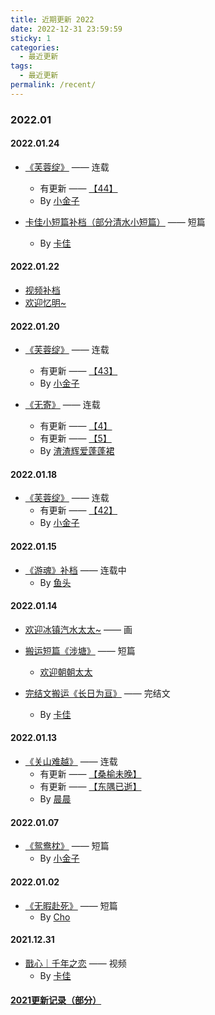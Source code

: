 ```yaml
---
title: 近期更新 2022
date: 2022-12-31 23:59:59
sticky: 1
categories: 
  - 最近更新
tags: 
  - 最近更新
permalink: /recent/
---
```


### 2022.01

#### 2022.01.24

- <a href="/pages/32ac05/">《芙蓉绽》</a> —— 连载
  - 有更新 —— <a href="/pages/32ac05/#_44">【44】</a>
  - By [小金子](/categories/?category=小金子)

- <a href="/categories/?category=卡佳">卡佳小短篇补档（部分清水小短篇）</a> —— 短篇
  - By [卡佳](/categories/?category=卡佳)

#### 2022.01.22

- <a href="/pages/d32e83/">视频补档</a>
- <a href="/categories/?category=忆明">欢迎忆明~</a>

#### 2022.01.20

- <a href="/pages/32ac05/">《芙蓉绽》</a> —— 连载
  - 有更新 —— <a href="/pages/32ac05/#_43">【43】</a>
  - By [小金子](/categories/?category=小金子)

- <a href="/pages/491055/">《无寄》</a> —— 连载
  - 有更新 —— <a href="/pages/491055/#4">【4】</a>
  - 有更新 —— <a href="/pages/491055/#5">【5】</a>
  - By [渣渣辉爱蓬蓬裙](/categories/?category=渣渣辉爱蓬蓬裙)<!-- more -->

#### 2022.01.18

- <a href="/pages/32ac05/">《芙蓉绽》</a> —— 连载
  - 有更新 —— <a href="/pages/32ac05/#_42">【42】</a>
  - By [小金子](/categories/?category=小金子)

#### 2022.01.15

- <a href="/pages/cf4250/">《游魂》补档</a> —— 连载中
  - By [鱼头](/categories/?category=鱼头)

#### 2022.01.14

- <a href="/categories/?category=冰镇汽水">欢迎冰镇汽水太太~</a> —— 画

- <a href="/pages/812dd5/">搬运短篇《涉塘》</a> —— 短篇
  - [欢迎朝朝太太](/categories/?category=朝朝)

- <a href="/pages/e8827c/">完结文搬运《长日为亘》</a> —— 完结文
  - By [卡佳](/categories/?category=卡佳)

#### 2022.01.13

- <a href="/pages/751f20/">《关山难越》</a> —— 连载
  - 有更新 —— <a href="/pages/751f20/#桑榆未晚">【桑榆未晚】</a>
  - 有更新 —— <a href="/pages/751f20/#东隅已逝">【东隅已逝】</a>
  - By [晨晨](/categories/?category=晨晨)

#### 2022.01.07

- <a href="/pages/e6ac00/">《鸳鸯枕》</a> —— 短篇
  - By [小金子](/categories/?category=小金子)
  
#### 2022.01.02

- <a href="/pages/495ece/">《无暇赴死》</a> —— 短篇
  - By [Cho](/categories/?category=Cho)

#### 2021.12.31

- <a href="/pages/bbfa4b/">戬心｜千年之恋</a> —— 视频
  - By [卡佳](/categories/?category=卡佳)

#### [2021更新记录（部分）](/recent/2021/)
